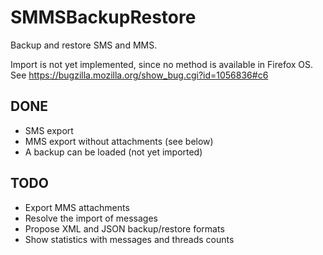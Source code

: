 # SMMSBackupRestore

Backup and restore SMS and MMS.

Import is not yet implemented, since no method is available in Firefox OS.
See https://bugzilla.mozilla.org/show_bug.cgi?id=1056836#c6


## DONE

* SMS export
* MMS export without attachments (see below)
* A backup can be loaded (not yet imported)


## TODO

* Export MMS attachments
* Resolve the import of messages
* Propose XML and JSON backup/restore formats
* Show statistics with messages and threads counts
